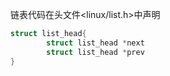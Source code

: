 链表代码在头文件<linux/list.h>中声明

```c
struct list_head{
		struct list_head *next
		struct list_head *prev
}
```

